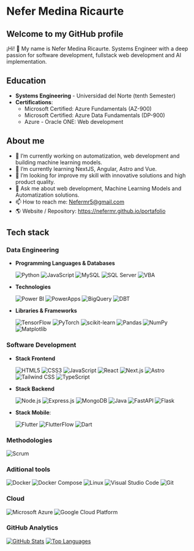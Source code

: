 # Nefer Medina Ricaurte

## Welcome to my GitHub profile

¡Hi! 👋 My name is Nefer Medina Ricaurte. Systems Engineer with a deep passion for software development, fullstack web development and AI implementation.

## Education

- **Systems Engineering** - Universidad del Norte (tenth Semester)
- **Certifications**:
  - Microsoft Certified: Azure Fundamentals (AZ-900)
  - Microsoft Certified: Azure Data Fundamentals (DP-900)
  - Azure - Oracle ONE: Web development

## About me
- 🔭 I’m currently working on automatization, web development and building machine learning models.
- 🌱 I’m currently learning NextJS, Angular, Astro and Vue.
- 🤔 I’m looking for improve my skill with innovative solutions and high product quality.
- 💬 Ask me about web development, Machine Learning Models and Automatization solutions.
- 📫 How to reach me: Nefermr5@gmail.com
- 🌎 Website / Repository: https://nefermr.github.io/portafolio

## Tech stack
### Data Engineering
- **Programming Languages & Databases**
   
  ![Python](https://img.shields.io/badge/-Python-3776AB?style=flat-square&logo=python&logoColor=white)
  ![JavaScript](https://img.shields.io/badge/-JavaScript-F7DF1E?style=flat-square&logo=javascript&logoColor=black)
  ![MySQL](https://img.shields.io/badge/-MySQL-000?&logo=MySQL&logoColor=4479A1)
  ![SQL Server](https://img.shields.io/badge/Microsoft%20SQL%20Server-CC2927?logo=microsoftsqlserver&logoColor=fff&style=flat-square)
  ![VBA](https://img.shields.io/badge/Code-VBA-867DB1?logo=visualstudio&logoColor=white)

- **Technologies**

  ![Power BI](https://img.shields.io/badge/-Power%20BI-F2C811?style=flat-square&logo=power-bi&logoColor=black)
  ![PowerApps](https://img.shields.io/badge/Power-Apps-742774)
  ![BigQuery](https://img.shields.io/badge/SQL-Google%20BigQuery-4285F4?logo=google%20cloud)
  ![DBT](https://img.shields.io/badge/Data%20Build%20Tool%20-%20Red?style=flat&logo=dbt&color=blue)
  
- **Libraries & Frameworks**

  ![TensorFlow](https://img.shields.io/badge/-TensorFlow-FF6F00?style=flat-square&logo=tensorflow&logoColor=white)
  ![PyTorch](https://img.shields.io/badge/-PyTorch-EE4C2C?style=flat-square&logo=pytorch&logoColor=white)
  ![scikit-learn](https://img.shields.io/badge/-scikit--learn-F7931E?style=flat-square&logo=scikit-learn&logoColor=white)
  ![Pandas](https://img.shields.io/badge/-Pandas-150458?style=flat-square&logo=pandas&logoColor=white)
  ![NumPy](https://img.shields.io/badge/-NumPy-013243?style=flat-square&logo=numpy&logoColor=white)
  ![Matplotlib](https://img.shields.io/badge/-Matplotlib-11557C?style=flat-square&logo=matplotlib&logoColor=white)
  
### Software Development
- **Stack Frontend**
  
  ![HTML5](https://img.shields.io/badge/-HTML5-E34F26?style=flat-square&logo=html5&logoColor=white)
  ![CSS3](https://img.shields.io/badge/-CSS3-1572B6?style=flat-square&logo=css3&logoColor=white)
  ![JavaScript](https://img.shields.io/badge/-JavaScript-F7DF1E?style=flat-square&logo=javascript&logoColor=black)
  ![React](https://img.shields.io/badge/-React-61DAFB?style=flat-square&logo=react&logoColor=white)
  ![Next.js](https://img.shields.io/badge/-Next.js-000000?style=flat-square&logo=next.js&logoColor=white)
  ![Astro](https://img.shields.io/badge/Astro-BC52EE?logo=astro&logoColor=fff&style=for-the-badge)
  ![Tailwind CSS](https://img.shields.io/badge/-Tailwind_CSS-38B2AC?style=flat-square&logo=tailwind-css&logoColor=white)
  ![TypeScript](https://img.shields.io/badge/-TypeScript-3178C6?style=flat-square&logo=typescript&logoColor=white)
  
- **Stack Backend**
  
  ![Node.js](https://img.shields.io/badge/-Node.js-339933?style=flat-square&logo=node.js&logoColor=white)
  ![Express.js](https://img.shields.io/badge/-Express.js-000000?style=flat-square&logo=express&logoColor=white)
  ![MongoDB](https://img.shields.io/badge/-MongoDB-47A248?style=flat-square&logo=mongodb&logoColor=white)
  ![Java](https://img.shields.io/badge/-Java-007396?style=flat-square&logo=java&logoColor=white)
  ![FastAPI](https://img.shields.io/badge/-FastAPI-009688?style=flat-square&logo=fastapi&logoColor=white)
  ![Flask](https://img.shields.io/badge/-Flask-000000?style=flat-square&logo=flask&logoColor=white)

- **Stack Mobile**:

  ![Flutter](https://img.shields.io/badge/-Flutter-02569B?style=flat-square&logo=flutter&logoColor=white)
  ![FlutterFlow](https://img.shields.io/badge/-FlutterFlow-0075EB?style=flat-square&logo=flutter&logoColor=white)
  ![Dart](https://img.shields.io/badge/-Dart-0175C2?style=flat-square&logo=dart&logoColor=white)

### **Methodologies**
  
  ![Scrum](https://img.shields.io/badge/-Scrum-2496ED?style=flat-square&logo=scrum&logoColor=white)
  
### **Aditional tools**

  ![Docker](https://img.shields.io/badge/-Docker-2496ED?style=flat-square&logo=docker&logoColor=white)
  ![Docker Compose](https://img.shields.io/badge/-Docker_Compose-2496ED?style=flat-square&logo=docker&logoColor=white)
  ![Linux](https://img.shields.io/badge/-Linux-FCC624?style=flat-square&logo=linux&logoColor=black)
  ![Visual Studio Code](https://img.shields.io/badge/-Visual_Studio_Code-007ACC?style=flat-square&logo=visual-studio-code&logoColor=white)
  ![Git](https://img.shields.io/badge/-Git-F05032?style=flat-square&logo=git&logoColor=white)

### **Cloud**

  ![Microsoft Azure](https://img.shields.io/badge/-Microsoft%20Azure-0089D6?style=flat-square&logo=microsoft-azure&logoColor=white)
  ![Google Cloud Platform](https://img.shields.io/badge/-Google%20Cloud-4285F4?style=flat-square&logo=google-cloud&logoColor=white)

### GitHub Analytics
[![GitHub Stats](https://github-readme-stats.vercel.app/api?username=NeferMR&show_icons=true&theme=blue-white)](https://github.com/NeferMR)
[![Top Languages](https://github-readme-stats.vercel.app/api/top-langs/?username=NeferMR&layout=compact&theme=blue-white)](https://github.com/NeferMR)

<!--
**NeferMR/NeferMR** is a ✨ _special_ ✨ repository because its `README.md` (this file) appears on your GitHub profile.

Here are some ideas to get you started:

- 🔭 I’m currently working on ...
- 🌱 I’m currently learning ...
- 👯 I’m looking to collaborate on ...
- 🤔 I’m looking for help with ...
- 💬 Ask me about ...
- 📫 How to reach me: ...
- 😄 Pronouns: ...
- ⚡ Fun fact: ...
-->
